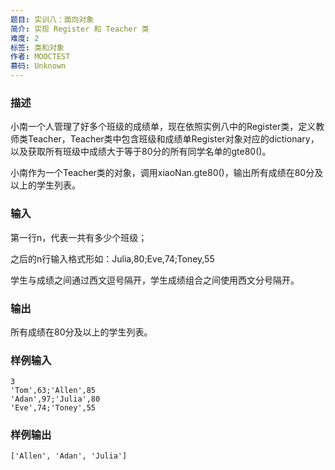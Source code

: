 ```yaml
---
题目: 实训八：面向对象
简介: 实现 Register 和 Teacher 类
难度: 2
标签: 类和对象
作者: MOOCTEST
慕码: Unknown
---
```


### 描述

小南一个人管理了好多个班级的成绩单，现在依照实例八中的Register类，定义教师类Teacher，Teacher类中包含班级和成绩单Register对象对应的dictionary，以及获取所有班级中成绩大于等于80分的所有同学名单的gte80()。

小南作为一个Teacher类的对象，调用xiaoNan.gte80()，输出所有成绩在80分及以上的学生列表。

### 输入

第一行n，代表一共有多少个班级；

之后的n行输入格式形如：Julia,80;Eve,74;Toney,55

学生与成绩之间通过西文逗号隔开，学生成绩组合之间使用西文分号隔开。

### 输出

所有成绩在80分及以上的学生列表。

### 样例输入

```
3
'Tom',63;'Allen',85
'Adan',97;'Julia',80
'Eve',74;'Toney',55
```

### 样例输出

```
['Allen', 'Adan', 'Julia']
```